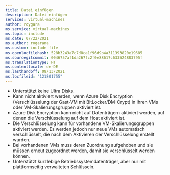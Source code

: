 ```yaml
---
title: Datei einfügen
description: Datei einfügen
services: virtual-machines
author: roygara
ms.service: virtual-machines
ms.topic: include
ms.date: 07/22/2021
ms.author: rogarana
ms.custom: include file
ms.openlocfilehash: 528b3243a7c7d8ca1f96d9b4a311393820e19685
ms.sourcegitcommit: 0046757af1da267fc2f0e88617c633524883795f
ms.translationtype: HT
ms.contentlocale: de-DE
ms.lasthandoff: 08/13/2021
ms.locfileid: "121801755"
---
```

- Unterstützt keine Ultra Disks.
- Kann nicht aktiviert werden, wenn Azure Disk Encryption (Verschlüsselung der Gast-VM mit BitLocker/DM-Crypt) in Ihren VMs oder VM-Skalierungsgruppen aktiviert ist.
- Azure Disk Encryption kann nicht auf Datenträgern aktiviert werden, auf denen die Verschlüsselung auf dem Host aktiviert ist.
- Die Verschlüsselung kann für vorhandene VM-Skalierungsgruppen aktiviert werden. Es werden jedoch nur neue VMs automatisch verschlüsselt, die nach dem Aktivieren der Verschlüsselung erstellt wurden.
- Bei vorhandenen VMs muss deren Zuordnung aufgehoben und sie müssen erneut zugeordnet werden, damit sie verschlüsselt werden können.
- Unterstützt kurzlebige Betriebssystemdatenträger, aber nur mit plattformseitig verwalteten Schlüsseln.
